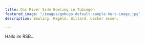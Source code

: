 ```yaml
---
title: Das River Side Bowling in Tübingen
featured_image: "/images/gohugo-default-sample-hero-image.jpg"
description: Bowling. Kegeln. Billard. Lecker essen.

---
```

Hallo im RSB...